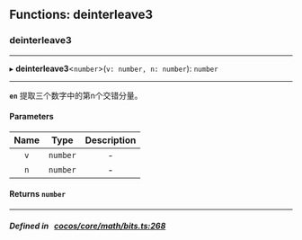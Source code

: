 ## Functions: deinterleave3

### deinterleave3


___
▸ **deinterleave3**<`number`\>(`v: number, n: number`): `number`
___


**`en`** 提取三个数字中的第n个交错分量。




#### Parameters

| Name | Type | Description |
| :------: | :------: | :------: |
| `v` | `number` | - |
| `n` | `number` | - |

#### Returns `number` 
___


##### Defined in &nbsp;   [cocos/core/math/bits.ts:268](https://github.com/cocos-creator/engine/blob/c7bf6b8a9/cocos/core/math/bits.ts#L268)&nbsp;

